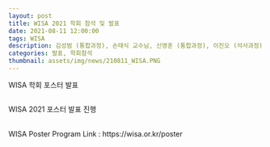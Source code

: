 ```yaml
---
layout: post
title: WISA 2021 학회 참석 및 발표
date: 2021-08-11 12:00:00
tags: WISA
description: 김성범 (통합과정), 손태식 교수님, 신영훈 (통합과정), 이진오 (석사과정)
categories: 발표, 학회참석
thumbnail: assets/img/news/210811_WISA.PNG
---
```


<p class="item-intro text-muted">WISA 학회 포스터 발표</p>
<img class="img-responsive img-centered" src="img/news/210811_WISA.PNG" alt="">
<p>WISA 2021 포스터 발표 진행</p>
<br>WISA Poster Program Link : https://wisa.or.kr/poster</p>
